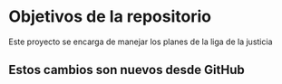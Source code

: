 # Objetivos de la repositorio

Este proyecto se encarga de manejar los planes de la liga de la justicia

## Estos cambios son nuevos desde GitHub

